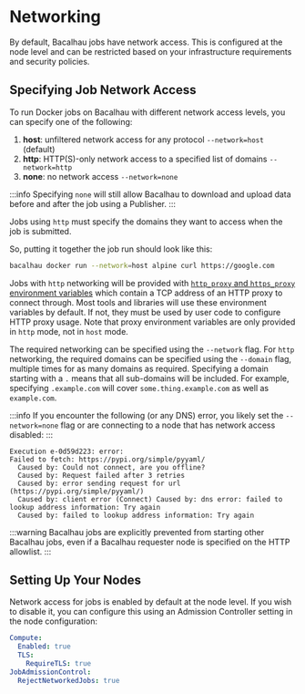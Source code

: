# Networking

By default, Bacalhau jobs have network access. This is configured at the node level and can be restricted based on your infrastructure requirements and security policies.

## Specifying Job Network Access

To run Docker jobs on Bacalhau with different network access levels, you can specify one of the following:

1. **host**: unfiltered network access for any protocol `--network=host` (default)
2. **http**: HTTP(S)-only network access to a specified list of domains `--network=http`
3. **none**: no network access `--network=none`

:::info
Specifying `none` will still allow Bacalhau to download and upload data before and after the job using a Publisher.
:::

Jobs using `http` must specify the domains they want to access when the job is submitted.

So, putting it together the job run should look like this:

```bash
bacalhau docker run --network=host alpine curl https://google.com
```

Jobs with `http` networking will be provided with [`http_proxy` and `https_proxy` environment variables](https://about.gitlab.com/blog/2021/01/27/we-need-to-talk-no-proxy/) which contain a TCP address of an HTTP proxy to connect through. Most tools and libraries will use these environment variables by default. If not, they must be used by user code to configure HTTP proxy usage. Note that proxy environment variables are only provided in `http` mode, not in `host` mode.

The required networking can be specified using the `--network` flag. For `http` networking, the required domains can be specified using the `--domain` flag, multiple times for as many domains as required. Specifying a domain starting with a `.` means that all sub-domains will be included. For example, specifying `.example.com` will cover `some.thing.example.com` as well as `example.com`.

:::info
If you encounter the following (or any DNS) error, you likely set the `--network=none` flag or are connecting to a node that has network access disabled:
:::

```
Execution e-0d59d223: error:
Failed to fetch: https://pypi.org/simple/pyyaml/
  Caused by: Could not connect, are you offline?
  Caused by: Request failed after 3 retries
  Caused by: error sending request for url (https://pypi.org/simple/pyyaml/)
  Caused by: client error (Connect) Caused by: dns error: failed to lookup address information: Try again
  Caused by: failed to lookup address information: Try again
```

:::warning
Bacalhau jobs are explicitly prevented from starting other Bacalhau jobs, even if a Bacalhau requester node is specified on the HTTP allowlist.
:::

## Setting Up Your Nodes

Network access for jobs is enabled by default at the node level. If you wish to disable it, you can configure this using an Admission Controller setting in the node configuration:

```yaml
Compute:
  Enabled: true
  TLS:
    RequireTLS: true
JobAdmissionControl:
  RejectNetworkedJobs: true
```
